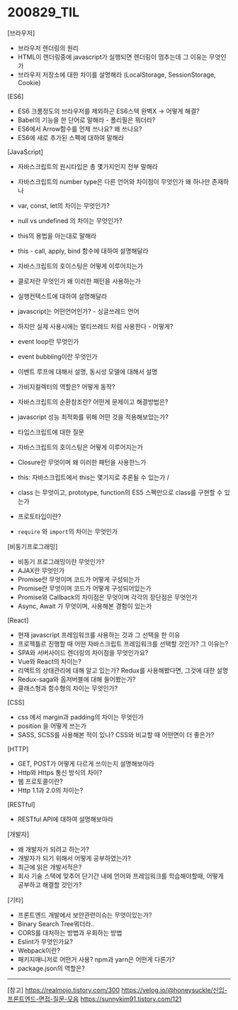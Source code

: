 200829_TIL
===

[브라우저]
* 브라우저 렌더링의 원리
* HTML이 렌더링중에 javascript가 실행되면 렌더링이 멈추는데 그 이유는 무엇인가
* 브라우저 저장소에 대한 차이를 설명해라 (LocalStorage, SessionStorage, Cookie)

[ES6]
* ES6 크롬정도의 브라우저를 제외하곤 ES6스텍 완벽X -> 어떻게 해결?
* Babel의 기능을 한 단어로 말해라 - 폴리필은 뭐더라?
* ES6에서 Arrow함수를 언제 쓰나요? 왜 쓰나요? 
* ES6에 새로 추가된 스펙에 대하여 말해라

[JavaScript]
* 자바스크립트의 원시타입은 총 몇가지인지 전부 말해라
* 자바스크립트의 number type은 다른 언어와 차이점이 무엇인가 왜 하나만 존재하나
* var, const, let의 차이는 무엇인가?
* null vs undefined 의 차이는 무엇인가?

* this의 용법을 아는대로 말해라
* this - call, apply, bind 함수에 대하여 설명해달라
* 자바스크립트의 호이스팅은 어떻게 이루어지는가
* 클로저란 무엇인가 왜 이러한 패턴을 사용하는가
* 실행컨텍스트에 대하여 설명해달라

* javascript는 어떤언어인가? - 싱글쓰레드 언어
* 하지만 실제 사용시에는 멀티쓰레드 처럼 사용한다 - 어떻게?

* event loop란 무엇인가
* event bubbling이란 무엇인가
* 이벤트 루프에 대해서 설명, 동시성 모델에 대해서 설명

* 가비지컬렉터의 역할은? 어떻게 동작?
* 자바스크립트의 순환참조란? 어떤게 문제이고 해결방법은?
* javascript 성능 최적화를 위해 어떤 것을 적용해보았는가?

* 타입스크립트에 대한 질문

* 자바스크립트의 호이스팅은 어떻게 이루어지는가
* Closure란 무엇이며 왜 이러한 패턴을 사용한느가
* this: 자바스크립트에서 this는 몇가지로 추론될 수 있는가 / 

* class 는 무엇이고, prototype, function의 ES5 스펙만으로 class를 구현할 수 있는가
* 프로토타입이란?
* `require` 와 `import`의 차이는 무엇인가

[비동기프로그래밍]
* 비동기 프로그래밍이란 무엇인가?
* AJAX란 무엇인가
* Promise란 무엇이며 코드가 어떻게 구성되는가
* Promise란 무엇이며 코드가 어떻게 구성되어있는가
* Promise와 Callback의 차이점은 무엇이며 각각의 장단점은 무엇인가
* Async, Await 가 무엇이며, 사용해본 경험이 있는가

[React]
* 현재 javascript 프레임워크를 사용하는 것과 그 선택을 한 이유
* 프로젝틀르 진행할 때 어떤 자바스크립트 프레임워크를 선택할 것인가? 그 이유는?
* SPA와 서버사이드 렌더링의 차이점을 무엇인가요?
* Vue와 React의 차이는? 
* 리액트의 상태관리에 대해 알고 있는가? Redux를 사용해봤다면, 그것에 대한 설명
* Redux-saga와 옵저버블에 대해 들어봤는가?
* 클래스형과 함수형의 차이는 무엇인가?

[CSS]
* css 에서 margin과 padding의 차이는 무엇인가
* position 을 어떻게 쓰는가
* SASS, SCSS를 사용해본 적이 있나? CSS와 비교할 때 어떤면이 더 좋은가?


[HTTP]
* GET, POST가 어떻게 다르게 쓰이는지 설명해보아라
* Http와 Https 통신 방식의 차이?
* 웹 프로토콜이란?
* Http 1.1과 2.0의 차이는?

[RESTful]
* RESTful API에 대하여 설명해보아라

[개발자]
* 왜 개발자가 되려고 하는가?
* 개발자가 되기 위해서 어떻게 공부하였는가?
* 최근에 읽은 개발서적은?
* 회사 기술 스택에 맞추어 단기간 내에 언어와 프레임워크를 학습해야할때, 어떻게 공부하고 해결할 것인가?


[기타]
* 프론트엔드 개발에서 보안관련이슈는 무엇이있는가?
* Binary Search Tree뭐더라..
* CORS를 대처하는 방법과 우회하는 방법
* Eslint가 무엇인가요? 
* Webpack이란?
* 패키지매니저로 어떤거 사용? npm과 yarn은 어떤게 다른가?
* package.json의 역할은?

---
[참고]
https://realmojo.tistory.com/300
https://velog.io/@honeysuckle/신입-프론트엔드-면접-질문-모음
https://sunnykim91.tistory.com/121